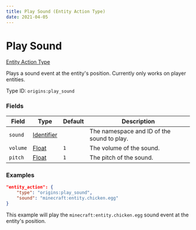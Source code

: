 ```yaml
---
title: Play Sound (Entity Action Type)
date: 2021-04-05
---
```


# Play Sound

[Entity Action Type](../entity_action_types.md)

Plays a sound event at the entity's position. Currently only works on player entities.

Type ID: `origins:play_sound`


### Fields

Field  | Type | Default | Description
-------|------|---------|-------------
`sound` | [Identifier](../data_types/identifier.md) | | The namespace and ID of the sound to play.
`volume` | [Float](../data_types/float.md) | `1` | The volume of the sound.
`pitch` | [Float](../data_types/float.md) | `1` | The pitch of the sound.



### Examples
```json
"entity_action": {
    "type": "origins:play_sound",
    "sound": "minecraft:entity.chicken.egg"
}
```

This example will play the `minecraft:entity.chicken.egg` sound event at the entity's position.

